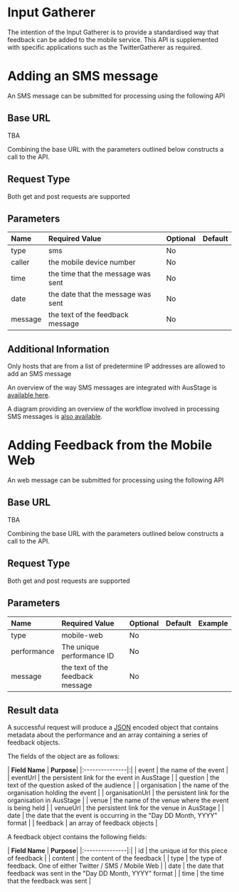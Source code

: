 <h1>Input Gatherer</h1>

The intention of the Input Gatherer is to provide a standardised way that feedback can be added to the mobile service. This API is supplemented with specific applications such as the TwitterGatherer as required.

# Adding an SMS message #

An SMS message can be submitted for processing using the following API

## Base URL ##

TBA

<a href='Hidden comment: 
http://beta.ausstage.edu.au/mobile/gatherer?
'></a>

Combining the base URL with the parameters outlined below constructs a call to the API.

## Request Type ##

Both get and post requests are supported

## Parameters ##

| **Name** | **Required Value** | **Optional** | **Default** |
|:---------|:-------------------|:-------------|:------------|
| type   | sms              | No         |  |
| caller | the mobile device number | No |  |
| time   | the time that the message was sent | No |  |
| date   | the date that the message was sent | No |  |
| message| the text of the feedback message | No |  |

## Additional Information ##

Only hosts that are from a list of predetermine IP addresses are allowed to add an SMS message

An overview of the way SMS messages are integrated with AusStage is [available here](http://techxplorer.com/2010/09/10/integrating-ausstage-with-sms-messages/).

A diagram providing an overview of the workflow involved in processing SMS messages is [also available](http://aus-e-stage.googlecode.com/svn-history/trunk/wiki-assets/incoming-sms-workflow.png).

# Adding Feedback from the Mobile Web #

An web message can be submitted for processing using the following API

## Base URL ##

TBA

<a href='Hidden comment: 
http://beta.ausstage.edu.au/mobile/gatherer?
'></a>

Combining the base URL with the parameters outlined below constructs a call to the API.

## Request Type ##

Both get and post requests are supported

## Parameters ##

| **Name** | **Required Value** | **Optional** | **Default** | **Example** |
|:---------|:-------------------|:-------------|:------------|:------------|
| type   | mobile-web              | No        |  |  |
| performance  | The unique performance ID | No |  |  |
| message| the text of the feedback message | No |  |  |

## Result data ##

A successful request will produce a [JSON](http://en.wikipedia.org/wiki/JSON) encoded object that contains metadata about the performance and an array containing a series of feedback objects.

The fields of the object are as follows:

| **Field Name** | **Purpose**|
|:---------------|:|
| event | the name of the event |
| eventUrl | the persistent link for the event in AusStage |
| question | the text of the question asked of the audience |
| organisation | the name of the organisation holding the event |
| organisationUrl | the persistent link for the organisation in AusStage |
| venue | the name of the venue where the event is being held |
| venueUrl | the persistent link for the venue in AusStage |
| date | the date that the event is occurring in the "Day DD Month, YYYY" format |
| feedback | an array of feedback objects |

A feedback object contains the following fields:

| **Field Name** | **Purpose**|
|:---------------|:|
| id | the unique id for this piece of feedback |
| content | the content of the feedback |
| type | the type of feedback. One of either Twitter / SMS / Mobile Web |
| date | the date that feedback was sent in the "Day DD Month, YYYY" format |
| time | the time that the feedback was sent |
